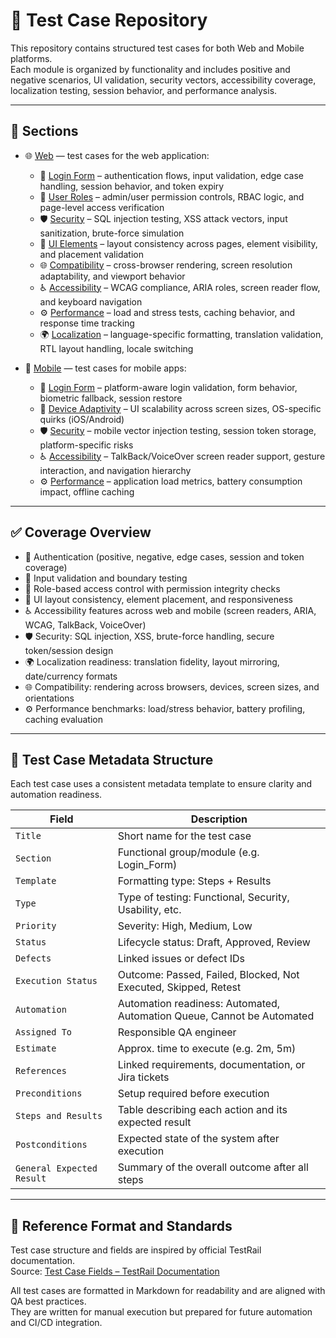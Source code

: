 # 🧪 Test Case Repository

This repository contains structured test cases for both Web and Mobile platforms.  
Each module is organized by functionality and includes positive and negative scenarios, UI validation, security vectors, accessibility coverage, localization testing, session behavior, and performance analysis.

---

## 📁 Sections

- 🌐 [Web](./Web/) — test cases for the web application:
  - 🔐 [Login Form](./Web/Login_Form/) – authentication flows, input validation, edge case handling, session behavior, and token expiry  
  - 👥 [User Roles](./Web/User_Roles/) – admin/user permission controls, RBAC logic, and page-level access verification  
  - 🛡️ [Security](./Web/Security/) – SQL injection testing, XSS attack vectors, input sanitization, brute-force simulation  
  - 🎨 [UI Elements](./Web/UI_Elements/) – layout consistency across pages, element visibility, and placement validation  
  - 🌐 [Compatibility](./Web/Compatibility/) – cross-browser rendering, screen resolution adaptability, and viewport behavior  
  - ♿ [Accessibility](./Web/Accessibility/) – WCAG compliance, ARIA roles, screen reader flow, and keyboard navigation  
  - ⚙️ [Performance](./Web/Performance/) – load and stress tests, caching behavior, and response time tracking  
  - 🌍 [Localization](./Web/Localization/) – language-specific formatting, translation validation, RTL layout handling, locale switching  

- 📱 [Mobile](./Mobile/) — test cases for mobile apps:
  - 🔐 [Login Form](./Mobile/Login_Form/) – platform-aware login validation, form behavior, biometric fallback, session restore  
  - 📱 [Device Adaptivity](./Mobile/Device_Adaptivity/) – UI scalability across screen sizes, OS-specific quirks (iOS/Android)  
  - 🛡️ [Security](./Mobile/Security/) – mobile vector injection testing, session token storage, platform-specific risks  
  - ♿ [Accessibility](./Mobile/Accessibility/) – TalkBack/VoiceOver screen reader support, gesture interaction, and navigation hierarchy  
  - ⚙️ [Performance](./Mobile/Performance/) – application load metrics, battery consumption impact, offline caching  

---

## ✅ Coverage Overview

- 🔐 Authentication (positive, negative, edge cases, session and token coverage)  
- 🧾 Input validation and boundary testing  
- 👥 Role-based access control with permission integrity checks  
- 🎨 UI layout consistency, element placement, and responsiveness  
- ♿ Accessibility features across web and mobile (screen readers, ARIA, WCAG, TalkBack, VoiceOver)  
- 🛡️ Security: SQL injection, XSS, brute-force handling, secure token/session design  
- 🌍 Localization readiness: translation fidelity, layout mirroring, date/currency formats  
- 🌐 Compatibility: rendering across browsers, devices, screen sizes, and orientations  
- ⚙️ Performance benchmarks: load/stress behavior, battery profiling, caching evaluation  

---

## 🧷 Test Case Metadata Structure

Each test case uses a consistent metadata template to ensure clarity and automation readiness.

| Field                 | Description                                                           |
|----------------------|------------------------------------------------------------------------|
| `Title`              | Short name for the test case                                           |
| `Section`            | Functional group/module (e.g. Login_Form)                              |
| `Template`           | Formatting type: Steps + Results                                       |
| `Type`               | Type of testing: Functional, Security, Usability, etc.                 |
| `Priority`           | Severity: High, Medium, Low                                            |
| `Status`             | Lifecycle status: Draft, Approved, Review                              |
| `Defects`            | Linked issues or defect IDs                                            |
| `Execution Status`   | Outcome: Passed, Failed, Blocked, Not Executed, Skipped, Retest        |
| `Automation`         | Automation readiness: Automated, Automation Queue, Cannot be Automated |
| `Assigned To`        | Responsible QA engineer                                                |
| `Estimate`           | Approx. time to execute (e.g. 2m, 5m)                                  |
| `References`         | Linked requirements, documentation, or Jira tickets                    |
| `Preconditions`      | Setup required before execution                                        |
| `Steps and Results`  | Table describing each action and its expected result                   |
| `Postconditions`     | Expected state of the system after execution                           |
| `General Expected Result` | Summary of the overall outcome after all steps                    |

---

## 🔗 Reference Format and Standards

Test case structure and fields are inspired by official TestRail documentation.  
Source: [Test Case Fields – TestRail Documentation](https://support.testrail.com/hc/en-us/articles/14940939006740-Test-case-fields)

All test cases are formatted in Markdown for readability and are aligned with QA best practices.  
They are written for manual execution but prepared for future automation and CI/CD integration.